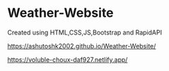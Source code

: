 # Weather-Website
Created using HTML,CSS,JS,Bootstrap and RapidAPI

https://ashutoshk2002.github.io/Weather-Website/

https://voluble-choux-daf927.netlify.app/
